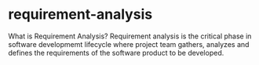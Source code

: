 # requirement-analysis

What is Requirement Analysis?
Requirement analysis is the critical phase in software developmemt lifecycle where project team gathers, analyzes and defines the requirements of the software product to be developed.
